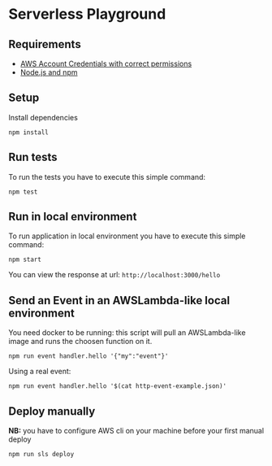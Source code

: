 # Serverless Playground

## Requirements
- [AWS Account Credentials with correct permissions](https://serverless.com/framework/docs/providers/aws/guide/credentials/)
- [Node.js and npm](https://nodejs.org/en/download/package-manager/)

## Setup
Install dependencies
```
npm install
```


## Run tests

To run the tests you have to execute this simple command:
```
npm test
```


## Run in local environment

To run application in local environment you have to execute this simple command:
```
npm start
```
You can view the response at url: `http://localhost:3000/hello`


## Send an Event in an AWSLambda-like local environment

You need docker to be running: this script will pull an AWSLambda-like image and runs the choosen function on it.
```
npm run event handler.hello '{"my":"event"}'
```

Using a real event:
```
npm run event handler.hello '$(cat http-event-example.json)'
```


## Deploy manually
**NB:** you have to configure AWS cli on your machine before your first manual deploy
```
npm run sls deploy
```